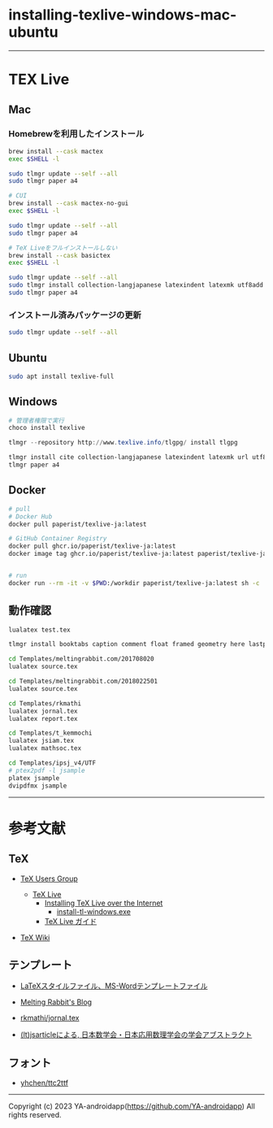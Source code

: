 # installing-texlive-windows-mac-ubuntu

---

# TEX Live

## Mac

### Homebrewを利用したインストール

```zsh
brew install --cask mactex
exec $SHELL -l

sudo tlmgr update --self --all
sudo tlmgr paper a4

# CUI
brew install --cask mactex-no-gui
exec $SHELL -l

sudo tlmgr update --self --all
sudo tlmgr paper a4

# TeX Liveをフルインストールしない
brew install --cask basictex
exec $SHELL -l

sudo tlmgr update --self --all
sudo tlmgr install collection-langjapanese latexindent latexmk utf8add
sudo tlmgr paper a4
```

### インストール済みパッケージの更新

```zsh
sudo tlmgr update --self --all
```

## Ubuntu

```bash
sudo apt install texlive-full
```

## Windows

```powershell
# 管理者権限で実行
choco install texlive

tlmgr --repository http://www.texlive.info/tlgpg/ install tlgpg

tlmgr install cite collection-langjapanese latexindent latexmk url utf8add
tlmgr paper a4
```

## Docker

```bash
# pull
# Docker Hub
docker pull paperist/texlive-ja:latest

# GitHub Container Registry
docker pull ghcr.io/paperist/texlive-ja:latest
docker image tag ghcr.io/paperist/texlive-ja:latest paperist/texlive-ja:latest


# run
docker run --rm -it -v $PWD:/workdir paperist/texlive-ja:latest sh -c 'latexmk -C main.tex && latexmk main.tex && latexmk -c main.tex'
```

## 動作確認

```bash
lualatex test.tex
```

```bash
tlmgr install booktabs caption comment float framed geometry here lastpage lipsum multirow ntheorem setspace siunitx textpos times titlesec txfonts

cd Templates/meltingrabbit.com/201708020
lualatex source.tex

cd Templates/meltingrabbit.com/2018022501
lualatex source.tex

cd Templates/rkmathi
lualatex jornal.tex
lualatex report.tex

cd Templates/t_kemmochi
lualatex jsiam.tex
lualatex mathsoc.tex

cd Templates/ipsj_v4/UTF
# ptex2pdf -l jsample
platex jsample
dvipdfmx jsample
```

---

# 参考文献

## TeX

- [TeX Users Group](https://www.tug.org/texlive/doc/texlive-ja/texlive-ja.pdf)
  - [TeX Live](https://www.tug.org/texlive/doc/texlive-ja/texlive-ja.pdf)
    - [Installing TeX Live over the Internet](https://www.tug.org/texlive/acquire-netinstall.html)
      - [install-tl-windows.exe](https://mirror.ctan.org/systems/texlive/tlnet/install-tl-windows.exe)
    - [TeX Live ガイド](https://www.tug.org/texlive/doc/texlive-ja/texlive-ja.pdf)

- [TeX Wiki](https://texwiki.texjp.org/)

## テンプレート

- [LaTeXスタイルファイル、MS-Wordテンプレートファイル](https://www.ipsj.or.jp/journal/submit/style.html)

- [Melting Rabbit's Blog ](https://meltingrabbit.com/)

- [rkmathi/jornal.tex](https://gist.github.com/rkmathi/6941a5180b7554ab915d)

- [(lt)jsarticleによる, 日本数学会・日本応用数理学会の学会アブストラクト](https://qiita.com/t_kemmochi/items/cad392a0a3e7bcf3018d)

## フォント

- [yhchen/ttc2ttf](https://github.com/yhchen/ttc2ttf)

---

Copyright (c) 2023 YA-androidapp(https://github.com/YA-androidapp) All rights reserved.
